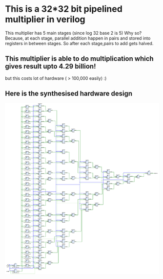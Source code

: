 # This is a 32*32 bit pipelined multiplier in verilog
This multiplier has 5 main stages (since log 32 base 2 is 5) Why so?
Because, at each stage, parallel addition happen in pairs and stored into registers in between stages. So after each stage,pairs to add gets halved.

## This multiplier is able to do multiplication which gives result upto 4.29 billion!
but this costs lot of hardware ( > 100,000 easily) :) 

## Here is the synthesised hardware design
![schematic](https://raw.githubusercontent.com/uma899/32_bit_pipelined_mul/refs/heads/main/schematic.jpg)
